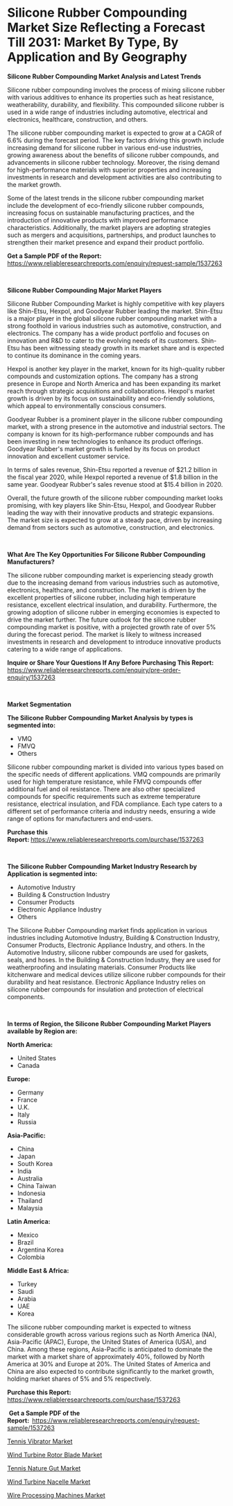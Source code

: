 <p><h1>Silicone Rubber Compounding Market Size Reflecting a Forecast Till 2031: Market By Type, By Application and By Geography</h1></p><p><strong>Silicone Rubber Compounding Market Analysis and Latest Trends</strong></p>
<p><p>Silicone rubber compounding involves the process of mixing silicone rubber with various additives to enhance its properties such as heat resistance, weatherability, durability, and flexibility. This compounded silicone rubber is used in a wide range of industries including automotive, electrical and electronics, healthcare, construction, and others.</p><p>The silicone rubber compounding market is expected to grow at a CAGR of 6.6% during the forecast period. The key factors driving this growth include increasing demand for silicone rubber in various end-use industries, growing awareness about the benefits of silicone rubber compounds, and advancements in silicone rubber technology. Moreover, the rising demand for high-performance materials with superior properties and increasing investments in research and development activities are also contributing to the market growth.</p><p>Some of the latest trends in the silicone rubber compounding market include the development of eco-friendly silicone rubber compounds, increasing focus on sustainable manufacturing practices, and the introduction of innovative products with improved performance characteristics. Additionally, the market players are adopting strategies such as mergers and acquisitions, partnerships, and product launches to strengthen their market presence and expand their product portfolio.</p></p>
<p><strong>Get a Sample PDF of the Report:&nbsp;</strong> <a href="https://www.reliableresearchreports.com/enquiry/request-sample/1537263">https://www.reliableresearchreports.com/enquiry/request-sample/1537263</a></p>
<p>&nbsp;</p>
<p><strong>Silicone Rubber Compounding Major Market Players</strong></p>
<p><p>Silicone Rubber Compounding Market is highly competitive with key players like Shin-Etsu, Hexpol, and Goodyear Rubber leading the market. Shin-Etsu is a major player in the global silicone rubber compounding market with a strong foothold in various industries such as automotive, construction, and electronics. The company has a wide product portfolio and focuses on innovation and R&D to cater to the evolving needs of its customers. Shin-Etsu has been witnessing steady growth in its market share and is expected to continue its dominance in the coming years.</p><p>Hexpol is another key player in the market, known for its high-quality rubber compounds and customization options. The company has a strong presence in Europe and North America and has been expanding its market reach through strategic acquisitions and collaborations. Hexpol's market growth is driven by its focus on sustainability and eco-friendly solutions, which appeal to environmentally conscious consumers.</p><p>Goodyear Rubber is a prominent player in the silicone rubber compounding market, with a strong presence in the automotive and industrial sectors. The company is known for its high-performance rubber compounds and has been investing in new technologies to enhance its product offerings. Goodyear Rubber's market growth is fueled by its focus on product innovation and excellent customer service.</p><p>In terms of sales revenue, Shin-Etsu reported a revenue of $21.2 billion in the fiscal year 2020, while Hexpol reported a revenue of $1.8 billion in the same year. Goodyear Rubber's sales revenue stood at $15.4 billion in 2020.</p><p>Overall, the future growth of the silicone rubber compounding market looks promising, with key players like Shin-Etsu, Hexpol, and Goodyear Rubber leading the way with their innovative products and strategic expansions. The market size is expected to grow at a steady pace, driven by increasing demand from sectors such as automotive, construction, and electronics.</p></p>
<p>&nbsp;</p>
<p><strong>What Are The Key Opportunities For Silicone Rubber Compounding Manufacturers?</strong></p>
<p><p>The silicone rubber compounding market is experiencing steady growth due to the increasing demand from various industries such as automotive, electronics, healthcare, and construction. The market is driven by the excellent properties of silicone rubber, including high temperature resistance, excellent electrical insulation, and durability. Furthermore, the growing adoption of silicone rubber in emerging economies is expected to drive the market further. The future outlook for the silicone rubber compounding market is positive, with a projected growth rate of over 5% during the forecast period. The market is likely to witness increased investments in research and development to introduce innovative products catering to a wide range of applications.</p></p>
<p><strong>Inquire or Share Your Questions If Any Before Purchasing This Report:</strong> <a href="https://www.reliableresearchreports.com/enquiry/pre-order-enquiry/1537263">https://www.reliableresearchreports.com/enquiry/pre-order-enquiry/1537263</a></p>
<p>&nbsp;</p>
<p><strong>Market Segmentation</strong></p>
<p><strong>The Silicone Rubber Compounding Market Analysis by types is segmented into:</strong></p>
<p><ul><li>VMQ</li><li>FMVQ</li><li>Others</li></ul></p>
<p><p>Silicone rubber compounding market is divided into various types based on the specific needs of different applications. VMQ compounds are primarily used for high temperature resistance, while FMVQ compounds offer additional fuel and oil resistance. There are also other specialized compounds for specific requirements such as extreme temperature resistance, electrical insulation, and FDA compliance. Each type caters to a different set of performance criteria and industry needs, ensuring a wide range of options for manufacturers and end-users.</p></p>
<p><strong>Purchase this Report:&nbsp;</strong><a href="https://www.reliableresearchreports.com/purchase/1537263">https://www.reliableresearchreports.com/purchase/1537263</a></p>
<p>&nbsp;</p>
<p><strong>The Silicone Rubber Compounding Market Industry Research by Application is segmented into:</strong></p>
<p><ul><li>Automotive Industry</li><li>Building & Construction Industry</li><li>Consumer Products</li><li>Electronic Appliance Industry</li><li>Others</li></ul></p>
<p><p>The Silicone Rubber Compounding market finds application in various industries including Automotive Industry, Building & Construction Industry, Consumer Products, Electronic Appliance Industry, and others. In the Automotive Industry, silicone rubber compounds are used for gaskets, seals, and hoses. In the Building & Construction Industry, they are used for weatherproofing and insulating materials. Consumer Products like kitchenware and medical devices utilize silicone rubber compounds for their durability and heat resistance. Electronic Appliance Industry relies on silicone rubber compounds for insulation and protection of electrical components.</p></p>
<p>&nbsp;</p>
<p><strong>In terms of Region, the Silicone Rubber Compounding Market Players available by Region are:</strong></p>
<p>
    <p> <strong> North America: </strong>
        <ul>
            <li>United States</li>
            <li>Canada</li>
        </ul>
        </p> 
    <p> <strong> Europe: </strong>
        <ul>
            <li>Germany</li>
            <li>France</li>
            <li>U.K.</li>
            <li>Italy</li>
            <li>Russia</li>
        </ul>
        </p> 
    <p> <strong> Asia-Pacific: </strong>
        <ul>
            <li>China</li>
            <li>Japan</li>
            <li>South Korea</li>
            <li>India</li>
            <li>Australia</li>
            <li>China Taiwan</li>
            <li>Indonesia</li>
            <li>Thailand</li>
            <li>Malaysia</li>
        </ul>
        </p> 
    <p> <strong> Latin America: </strong>
        <ul>
            <li>Mexico</li>
            <li>Brazil</li>
            <li>Argentina Korea</li>
            <li>Colombia</li>
        </ul>
        </p> 
    <p> <strong> Middle East & Africa: </strong>
        <ul>
            <li>Turkey</li>
            <li>Saudi</li>
            <li>Arabia</li>
            <li>UAE</li>
            <li>Korea</li>
        </ul>
    </p>
    </p>
<p><p>The silicone rubber compounding market is expected to witness considerable growth across various regions such as North America (NA), Asia-Pacific (APAC), Europe, the United States of America (USA), and China. Among these regions, Asia-Pacific is anticipated to dominate the market with a market share of approximately 40%, followed by North America at 30% and Europe at 20%. The United States of America and China are also expected to contribute significantly to the market growth, holding market shares of 5% and 5% respectively.</p></p>
<p><strong>Purchase this Report: </strong><a href="https://www.reliableresearchreports.com/purchase/1537263">https://www.reliableresearchreports.com/purchase/1537263</a></p>
<p>&nbsp;<strong>Get a Sample PDF of the Report:&nbsp;&nbsp;</strong><a href="https://www.reliableresearchreports.com/enquiry/request-sample/1537263">https://www.reliableresearchreports.com/enquiry/request-sample/1537263</a></p>
<p><strong></strong></p>
<p><p><a href="https://github.com/brenzgnarento/Market-Research-Report-List-1/blob/main/tennis-vibrator-market.md">Tennis Vibrator Market</a></p><p><a href="https://medium.com/@brandonarmstrong5/wind-turbine-rotor-blade-market-trends-and-market-analysis-forecasted-for-period-2024-2031-96747f8c049c">Wind Turbine Rotor Blade Market</a></p><p><a href="https://github.com/jerrycopelandthomaswsqd8q/Market-Research-Report-List-1/blob/main/tennis-nature-gut-market.md">Tennis Nature Gut Market</a></p><p><a href="https://medium.com/@brandonarmstrong5/wind-turbine-nacelle-market-trends-forecast-and-competitive-analysis-to-2031-5e6f728cb39a">Wind Turbine Nacelle Market</a></p><p><a href="https://medium.com/@markkautzer/wire-processing-machines-market-insights-into-market-cagr-market-trends-and-growth-strategies-cb1c335d5312">Wire Processing Machines Market</a></p></p>